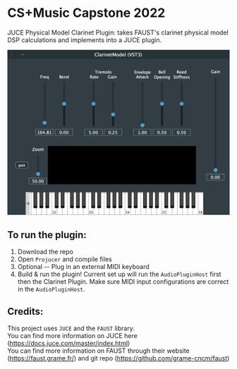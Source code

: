 # CS+Music Capstone 2022 
JUCE Physical Model Clarinet Plugin: takes FAUST's clarinet physical model DSP calculations and implements into a JUCE plugin. 

![Alt text](plugin_pic.png?raw=true "Title")

## To run the plugin:
1. Download the repo
2. Open `Projucer` and compile files
3. Optional -- Plug in an external MIDI keyboard
4. Build & run the plugin! Current set up will run the `AudioPluginHost` first then the Clarinet Plugin. Make sure MIDI input configurations are correct in the `AudioPluginHost`.


## Credits:
This project uses `JUCE` and the `FAUST` library.      
You can find more information on JUCE here (https://docs.juce.com/master/index.html)     
You can find more information on FAUST through their website (https://faust.grame.fr/) and git repo (https://github.com/grame-cncm/faust)       
 
